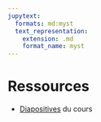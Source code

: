```yaml
---
jupytext:
  formats: md:myst
  text_representation:
    extension: .md
    format_name: myst
---
```



# Ressources

- [Diapositives](./Diapos/ensemble.pdf) du cours

